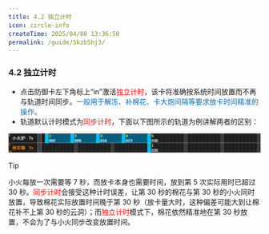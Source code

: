 ```yaml
---
title: 4.2 独立计时
icon: circle-info
createTime: 2025/04/08 13:36:58
permalink: /guide/5kzb5hj3/
---
```


### 4.2 独立计时

- 点击防御卡左下角标上“in”激活<span style="color: red">独立计时</span>，该卡将准确按系统时间放置而不再与轨道时间同步。<span style="color: #0070C0;">一般用于解冻、补棉花、卡大炮间隔等要求放卡时间精准的操作。</span>
- 轨道默认计时模式为<span style="color: red">同步计时</span>，下面以下图所示的轨道为例讲解两者的区别：

![](./picture/4.2.0.1.png)

> [!tip]
> 小火每放一次需要等 7 秒，而放卡本身也需要时间，放到第 5 次实际用时已超过 30 秒。<span style="color: red">同步计时</span>会接受这种计时误差，让第 30 秒的棉花与第 30 秒的小火同时放置，导致棉花实际放置时间晚于第 30 秒（放卡量大时，这种偏差可能大到让棉花补不上第 30 秒的云洞）；而<span style="color: red">独立计时</span>模式下，棉花依然精准地在第 30 秒放置，不会为了与小火同步改变放置时间。
